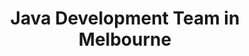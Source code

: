 ---
title: Java Development Team in Melbourne
permalink: /landings/java-developer-melbourne
technology: Java
location: Melbourne
---